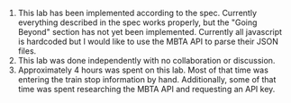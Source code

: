 1. This lab has been implemented according to the spec. Currently everything described in the spec works properly, but the "Going Beyond" section has not yet been implemented. Currently all javascript is hardcoded but I would like to use the MBTA API to parse their JSON files.
2. This lab was done independently with no collaboration or discussion.
3. Approximately 4 hours was spent on this lab. Most of that time was entering the train stop information by hand. Additionally, some of that time was spent researching the MBTA API and requesting an API key.